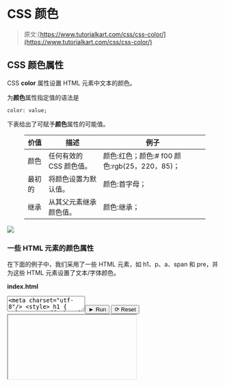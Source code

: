 # CSS 颜色

> 原文:[https://www.tutorialkart.com/css/css-color/](https://www.tutorialkart.com/css/css-color/)

## CSS 颜色属性

CSS **color** 属性设置 HTML 元素中文本的颜色。

为**颜色**属性指定值的语法是

```
color: value;
```

下表给出了可赋予**颜色**属性的可能值。

<figure class="wp-block-table">

| 价值 | 描述 | 例子 |
| --- | --- | --- |
| 颜色 | 任何有效的 CSS 颜色值。 | 颜色:红色；颜色:# f00 颜色:rgb(25，220，85)； |
| 最初的 | 将颜色设置为默认值。 | 颜色:首字母； |
| 继承 | 从其父元素继承颜色值。 | 颜色:继承； |

</figure>

[![](../Images/925da31b32d6bc3827932f6c8afb11bb.png)](https://www.tutorialkart.com/)

### 一些 HTML 元素的颜色属性

在下面的例子中，我们采用了一些 HTML 元素，如 h1、p、a、span 和 pre，并为这些 HTML 元素设置了文本/字体颜色。

**index.html**

<textarea name="html" id="code_1"><meta charset="utf-8"/> <style> h1 { color: #3399ff; } p { color: #2a9a20; } a { color: #9515a9; } span { color: #ff33e7; } pre { color: #2da1ae; } </style> <h1>标题 1</h1> <p>一段话。</p> <a href="#">Anchor Text</a> <p>有一个<span>跨度文本</span>的段落。</p> <pre> pre hello world </pre></textarea><button class="coderun" onclick="submitCode_1()">► Run</button> <button class="codereset" onclick="resetCode_1()">⟳ Reset</button><iframe id="output_1" onload="resizeIframe(this)">&#13; </div>&#13; </div>&#13; </div> &#13; &#13; </div>&#13; <script>&amp;#13; let initValue_1='';&amp;#13; let html_editor_1;&amp;#13; let render_1 = function() {&amp;#13; let source = html_editor_1.getValue();&amp;#13; &amp;#13; let iframe = document.querySelector('#output_1'),&amp;#13; iframe_doc = iframe.contentDocument;&amp;#13; &amp;#13; iframe_doc.open();&amp;#13; iframe_doc.write(source);&amp;#13; iframe_doc.close();&amp;#13; };&amp;#13; &amp;#13; html_editor_1 = CodeMirror.fromTextArea(document.getElementById("code_1"), {&amp;#13; lineNumbers: false,&amp;#13; mode: "htmlmixed",&amp;#13; theme: "tk"&amp;#13; });&amp;#13; &amp;#13; // SETTING CODE EDITORS INITIAL CONTENT&amp;#13; $initValue_1 = html_editor_1.getValue();&amp;#13; render_1();&amp;#13; &amp;#13; function resetCode_1() {&amp;#13; html_editor_1.setValue($initValue_1);&amp;#13; render_1();&amp;#13; }&amp;#13; function submitCode_1() {&amp;#13; render_1();&amp;#13; }&amp;#13; </script> <h3>结论</h3> <p>在这个<a href="https://www.tutorialkart.com/css/"> CSS 教程</a>中，我们学习了<strong>颜色</strong>属性，以及如何在 HTML 元素中使用这个属性，并附有示例。</p> </body> </html></iframe>